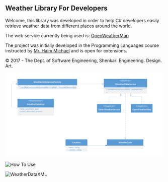 ﻿## Weather Library For Developers

Welcome, this library was developed in order to help C# developers easily retrieve weather data from different places around the world. 

The web service currently being used is: [OpenWeatherMap](http://openweathermap.org/)

The project was initially developed in the Programming Languages course instructed by [Mr. Haim Michael](http://lifemichael.com/moodle/) and is open for extensions.

© 2017 - The Dept. of Software Engineering, Shenkar: Engineering. Design. Art.

![Class Diagram](/ClassDiagram.PNG)

![How To Use](/HowToUse.PNG)

![WeatherDataXML](/WeatherDataXML.PNG)